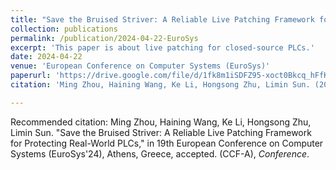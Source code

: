 ```yaml
---
title: "Save the Bruised Striver: A Reliable Live Patching Framework for Protecting Real-World PLCs"
collection: publications
permalink: /publication/2024-04-22-EuroSys
excerpt: 'This paper is about live patching for closed-source PLCs.'
date: 2024-04-22
venue: 'European Conference on Computer Systems (EuroSys)'
paperurl: 'https://drive.google.com/file/d/1fk8m1iSDFZ95-xoct0Bkcq_hFfK4S7p8/view'
citation: 'Ming Zhou, Haining Wang, Ke Li, Hongsong Zhu, Limin Sun. (2024). &quot;Paper Title Number 2.&quot; <i>Conference</i>.'

---
```



Recommended citation: Ming Zhou, Haining Wang, Ke Li, Hongsong Zhu, Limin Sun. "Save the Bruised Striver: A Reliable Live Patching Framework for Protecting Real-World PLCs," in 19th European Conference on Computer Systems (EuroSys'24), Athens, Greece, accepted. (CCF-A), <i>Conference</i>.

